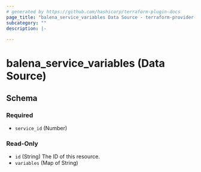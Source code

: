 ```yaml
---
# generated by https://github.com/hashicorp/terraform-plugin-docs
page_title: "balena_service_variables Data Source - terraform-provider-balena"
subcategory: ""
description: |-
  
---
```


# balena_service_variables (Data Source)





<!-- schema generated by tfplugindocs -->
## Schema

### Required

- `service_id` (Number)

### Read-Only

- `id` (String) The ID of this resource.
- `variables` (Map of String)
